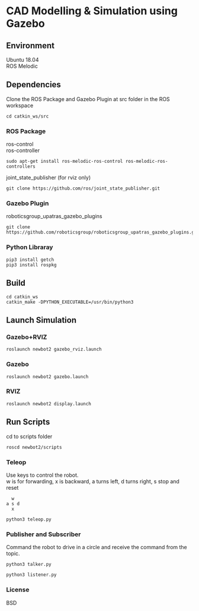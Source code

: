 # CAD Modelling & Simulation using Gazebo 

## Environment
Ubuntu 18.04  
ROS Melodic

## Dependencies
Clone the ROS Package and Gazebo Plugin at src folder in the ROS workspace
```
cd catkin_ws/src
```
### ROS Package
ros-control  
ros-controller
```
sudo apt-get install ros-melodic-ros-control ros-melodic-ros-controllers
```
joint_state_publisher (for rviz only)
```
git clone https://github.com/ros/joint_state_publisher.git
```
### Gazebo Plugin
roboticsgroup_upatras_gazebo_plugins
```
git clone https://github.com/roboticsgroup/roboticsgroup_upatras_gazebo_plugins.git
```
### Python Libraray
```
pip3 install getch
pip3 install rospkg
```
## Build
```
cd catkin_ws
catkin_make -DPYTHON_EXECUTABLE=/usr/bin/python3
```
## Launch Simulation
### Gazebo+RVIZ
```
roslaunch newbot2 gazebo_rviz.launch
```
### Gazebo
```
roslaunch newbot2 gazebo.launch
```
### RVIZ
```
roslaunch newbot2 display.launch
```
## Run Scripts
cd to scripts folder
```
roscd newbot2/scripts
```
### Teleop
Use keys to control the robot.  
w is for forwarding, x is backward, a turns left, d turns right, s stop and reset  
```
  w  
a s d  
  x
```
```
python3 teleop.py
```
### Publisher and Subscriber
Command the robot to drive in a circle and receive the command from the topic. 
```
python3 talker.py
```
```
python3 listener.py
```

### License
BSD
